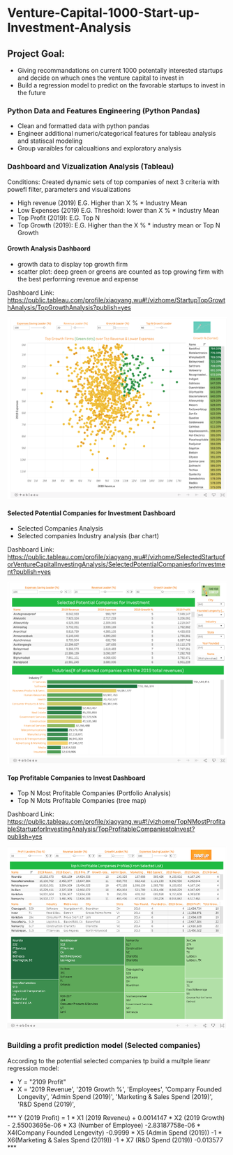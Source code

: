 # Venture-Capital-1000-Start-up-Investment-Analysis

## Project Goal:

- Giving recommandations on current 1000 potentally interested startups and decide on whuch ones the venture capital to invest in
- Build a regression model to predict on the favorable startups to invest in the future


### Python Data and Features Engineering (Python Pandas)

- Clean and formatted data with python pandas
- Engineer additional numeric/categorical features for tableau analysis and statiscal modeling
- Group varaibles for calcualtions and exploratory analysis  

### Dashboard and Vizualization Analysis (Tableau)

Conditions: Created dynamic sets of top companies of next 3 criteria with powefl filter, parameters and visualizations
- High revenue (2019) E.G. Higher than X %  *  Industry Mean
- Low Expenses (2019) E.G. Threshold: lower than X %  * Industry Mean
- Top Profit (2019): E.G. Top N 
- Top Growth (2019): E.G. Higher than the X % * industry mean or Top N Growth

#### Growth Analysis Dashbaord

* growth data to display top growth firm
* scatter plot: deep green or greens are counted as top growing firm with the best performing revenue and expense

Dashboard Link: https://public.tableau.com/profile/xiaoyang.wu#!/vizhome/StartupTopGrowthAnalysis/TopGrowthAnalysis?publish=yes

![Dashboard1](Image/Dashboard1.png)


#### Selected Potential Companies for Investment Dashboard

* Selected Companies Analysis
* Selected companies Industry analysis (bar chart)


Dashboard Link: https://public.tableau.com/profile/xiaoyang.wu#!/vizhome/SelectedStartupforVentureCapitalInvestingAnalysis/SelectedPotentialCompaniesforInvestment?publish=yes

![Dashboard2](Image/Dashboard2.png)


#### Top Profitable Companies to Invest Dashboard

* Top N Most Profitable Companies (Portfolio Analysis)
* Top N Mots Profitable Companies (tree map)


Dashboard Link: https://public.tableau.com/profile/xiaoyang.wu#!/vizhome/TopNMostProfitableStartupforInvestingAnalysis/TopProfitableCompaniestoInvest?publish=yes

![Dashboard3](Image/Dashboard3.png)


### Building a profit prediction model (Selected companies)

According to the potential selected companies tp build a multple lieanr regression model:

* Y = "2109 Profit"
* X = '2019 Revenue', '2019 Growth %', 'Employees', 'Company Founded Longevity', 'Admin Spend (2019)', 'Marketing & Sales Spend (2019)',  'R&D Spend (2019)', 


*** Y (2019 Profit) = 1 * X1 (2019 Reveneu) + 0.0014147 * X2 (2019 Growth) - 2.55003695e-06 * X3 (Number of Employee) -2.83187758e-06 * X4(Company Founded Lengevity) -0.9999 * X5 (Admin Spend (2019)) -1 * X6(Marketing & Sales Spend (2019)) -1 * X7 (R&D Spend (2019)) -0.013577 ***